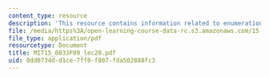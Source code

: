 ```yaml
---
content_type: resource
description: 'This resource contains information related to enumeration and heuristics. '
file: /media/https%3A/open-learning-course-data-rc.s3.amazonaws.com/15-083j-integer-programming-and-combinatorial-optimization-fall-2009/0dd0734dd1ce7ff0f807fda502888fc3_MIT15_083JF09_lec20.pdf
file_type: application/pdf
resourcetype: Document
title: MIT15_083JF09_lec20.pdf
uid: 0dd0734d-d1ce-7ff0-f807-fda502888fc3
---
```


